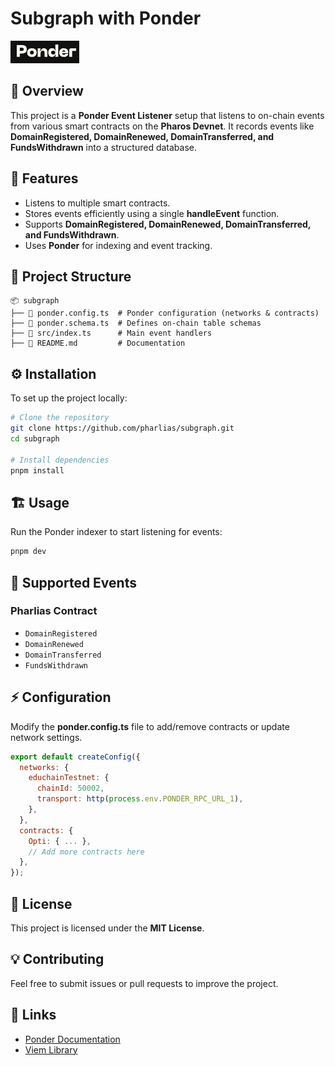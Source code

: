 # Subgraph with Ponder

![Ponder Logo](./public/logo-ponder.png)

## 🚀 Overview
This project is a **Ponder Event Listener** setup that listens to on-chain events from various smart contracts on the **Pharos Devnet**. It records events like **DomainRegistered, DomainRenewed, DomainTransferred, and FundsWithdrawn** into a structured database.

## 📌 Features
- Listens to multiple smart contracts.
- Stores events efficiently using a single **handleEvent** function.
- Supports **DomainRegistered, DomainRenewed, DomainTransferred, and FundsWithdrawn**.
- Uses **Ponder** for indexing and event tracking.

## 📂 Project Structure
```
📦 subgraph
├── 📄 ponder.config.ts  # Ponder configuration (networks & contracts)
├── 📄 ponder.schema.ts  # Defines on-chain table schemas
├── 📄 src/index.ts      # Main event handlers
├── 📄 README.md         # Documentation
```

## ⚙️ Installation
To set up the project locally:
```sh
# Clone the repository
git clone https://github.com/pharlias/subgraph.git
cd subgraph

# Install dependencies
pnpm install
```

## 🏗️ Usage
Run the Ponder indexer to start listening for events:
```sh
pnpm dev
```

## 📡 Supported Events
### Pharlias Contract
- `DomainRegistered`
- `DomainRenewed`
- `DomainTransferred`
- `FundsWithdrawn`

## ⚡ Configuration
Modify the **ponder.config.ts** file to add/remove contracts or update network settings.
```js
export default createConfig({
  networks: {
    educhainTestnet: {
      chainId: 50002,
      transport: http(process.env.PONDER_RPC_URL_1),
    },
  },
  contracts: {
    Opti: { ... },
    // Add more contracts here
  },
});
```

## 📜 License
This project is licensed under the **MIT License**.

## 💡 Contributing
Feel free to submit issues or pull requests to improve the project.

## 🔗 Links
- [Ponder Documentation](https://ponder.sh/docs)
- [Viem Library](https://viem.sh/)